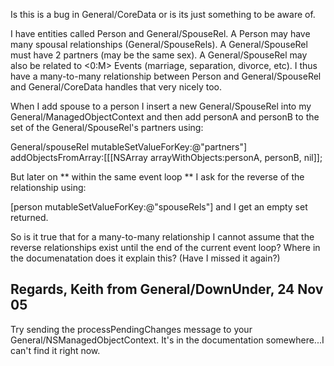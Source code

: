 Is this is a bug in General/CoreData or is its just something to be aware of.

I have entities called Person and General/SpouseRel. A Person may have many spousal relationships (General/SpouseRels).
A General/SpouseRel must have 2 partners (may be the same sex). 
A General/SpouseRel may also be related to <0:M> Events (marriage, separation, divorce, etc). 
I thus have a many-to-many relationship between Person and General/SpouseRel and General/CoreData handles that very nicely too. 

When I add spouse to a person I insert a new General/SpouseRel into my General/ManagedObjectContext and then add personA and personB to the set of the General/SpouseRel's partners using: 

General/spouseRel mutableSetValueForKey:@"partners"] addObjectsFromArray:[[[NSArray arrayWithObjects:personA, personB, nil]];

But later on ** within the same event loop ** I ask for the reverse of the relationship using: 

[person mutableSetValueForKey:@"spouseRels"] 
and I get an empty set returned.  

So is it true that for a many-to-many relationship I cannot assume that the reverse relationships exist until the end of the current event loop?
Where in the documenatation does it explain this?  (Have I missed it again?) 

Regards, Keith from General/DownUnder, 24 Nov 05
----

Try sending the     processPendingChanges message to your General/NSManagedObjectContext. It's in the documentation somewhere...I can't find it right now.